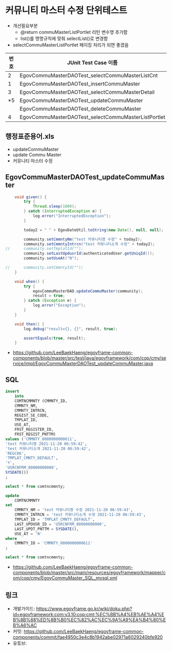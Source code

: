 # 커뮤니티 마스터 수정 단위테스트

- 개선필요부분
	- @return commuMasterListPortlet 리턴 변수명 추가함
	- list()를 명명규칙에 맞춰 selectList()로 변경함
- selectCommuMasterListPortlet 페이징 처리가 되면 좋겠음

|번호|JUnit Test Case 이름|
|-|-|
|2|EgovCommuMasterDAOTest_selectCommuMasterListCnt|
|1|EgovCommuMasterDAOTest_insertCommuMaster|
|3|EgovCommuMasterDAOTest_selectCommuMasterDetail|
|*5|EgovCommuMasterDAOTest_updateCommuMaster|
||EgovCommuMasterDAOTest_deleteCommuMaster|
|4|EgovCommuMasterDAOTest_selectCommuMasterListPortlet|

## 행정표준용어.xls

- updateCommuMaster
- update Commu Master
- 커뮤니티 마스터 수정

## EgovCommuMasterDAOTest_updateCommuMaster

```java
	void given() {
		try {
			Thread.sleep(1000);
		} catch (InterruptedException e) {
			log.error("InterruptedException");
		}

		today2 = " " + EgovDateUtil.toString(new Date(), null, null);

		community.setCmmntyNm("test 커뮤니티명 수정" + today2);
		community.setCmmntyIntrcn("test 커뮤니티소개 수정" + today2);
//		community.setTmplatId("");
		community.setLastUpdusrId(authenticatedUser.getUniqId());
		community.setUseAt("N");

//		community.setCmmntyId("");
	}

	void when() {
		try {
			egovCommuMasterDAO.updateCommuMaster(community);
			result = true;
		} catch (Exception e) {
			log.error("Exception");
		}
	}

	void then() {
		log.debug("result={}, {}", result, true);

		assertEquals(true, result);
	}
```

- https://github.com/LeeBaekHaeng/egovframe-common-components/blob/master/src/test/java/egovframework/com/cop/cmy/service/impl/EgovCommuMasterDAOTest_updateCommuMaster.java

## SQL

```sql
insert
    into
    COMTNCMMNTY (CMMNTY_ID,
    CMMNTY_NM,
    CMMNTY_INTRCN,
    REGIST_SE_CODE,
    TMPLAT_ID,
    USE_AT,
    FRST_REGISTER_ID,
    FRST_REGIST_PNTTM)
values ('CMMNTY_0000000000611',
'test 커뮤니티명 2021-11-20 06:59:42',
'test 커뮤니티소개 2021-11-20 06:59:42',
'REGC06',
'TMPLAT_CMNTY_DEFAULT',
'Y',
'USRCNFRM_00000000000',
SYSDATE())
;

select * from comtncmmnty;

update
    COMTNCMMNTY
set
    CMMNTY_NM = 'test 커뮤니티명 수정 2021-11-20 06:59:43',
    CMMNTY_INTRCN = 'test 커뮤니티소개 수정 2021-11-20 06:59:43',
    TMPLAT_ID = 'TMPLAT_CMNTY_DEFAULT',
    LAST_UPDUSR_ID = 'USRCNFRM_00000000000',
    LAST_UPDT_PNTTM = SYSDATE(),
    USE_AT = 'N'
where
    CMMNTY_ID = 'CMMNTY_0000000000611'
;

select * from comtncmmnty;
```

- https://github.com/LeeBaekHaeng/egovframe-common-components/blob/master/src/main/resources/egovframework/mapper/com/cop/cmy/EgovCommuMaster_SQL_mysql.xml

## 링크

- 개발가이드: https://www.egovframe.go.kr/wiki/doku.php?id=egovframework:com:v3.10:cop:cmt:%EC%BB%A4%EB%AE%A4%EB%8B%88%ED%8B%B0%EC%82%AC%EC%9A%A9%EA%B4%80%EB%A6%AC
- 커밋: https://github.com/LeeBaekHaeng/egovframe-common-components/commit/fae4950c3e4c8b1942abe02971a6029240bfe920
- 유튜브: 
